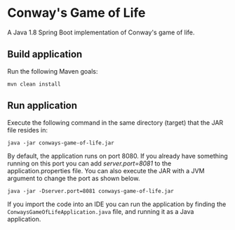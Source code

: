 # Conway's Game of Life
A Java 1.8 Spring Boot implementation of Conway's game of life.

## Build application
Run the following Maven goals:
```
mvn clean install
```

## Run application
Execute the following command in the same directory (target) that the JAR file resides in:
```
java -jar conways-game-of-life.jar
```

By default, the application runs on port 8080. If you already have something running on this port you can add *server.port=8081* to the application.properties file. You can also execute the JAR with a JVM argument to change the port as shown below.
```
java -jar -Dserver.port=8081 conways-game-of-life.jar
```
If you import the code into an IDE you can run the application by finding the `ConwaysGameOfLifeApplication.java` file, and running it as a Java application.
